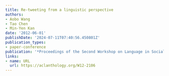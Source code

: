 ```yaml
---
title: Re-tweeting from a linguistic perspective
authors:
- Aobo Wang
- Tao Chen
- Min-Yen Kan
date: '2012-06-01'
publishDate: '2024-07-11T07:40:56.450801Z'
publication_types:
- paper-conference
publication: '*Proceedings of the Second Workshop on Language in Social Media*'
links:
- name: URL
  url: https://aclanthology.org/W12-2106
---
```

